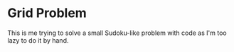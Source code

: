 # Grid Problem

This is me trying to solve a small Sudoku-like problem with code as I'm too
lazy to do it by hand.
